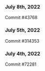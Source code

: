 ### July 8th, 2022

Commit #43768

### July 5th, 2022

Commit #314353


### July 4th, 2022

Commit #72281
